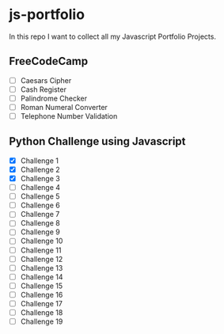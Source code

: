 js-portfolio
============

In this repo I want to collect all my Javascript Portfolio Projects.

## FreeCodeCamp
- [ ] Caesars Cipher
- [ ] Cash Register
- [ ] Palindrome Checker
- [ ] Roman Numeral Converter
- [ ] Telephone Number Validation

## Python Challenge using Javascript
- [x] Challenge 1
- [x] Challenge 2
- [x] Challenge 3
- [ ] Challenge 4
- [ ] Challenge 5
- [ ] Challenge 6
- [ ] Challenge 7
- [ ] Challenge 8
- [ ] Challenge 9
- [ ] Challenge 10
- [ ] Challenge 11
- [ ] Challenge 12
- [ ] Challenge 13
- [ ] Challenge 14
- [ ] Challenge 15
- [ ] Challenge 16
- [ ] Challenge 17
- [ ] Challenge 18
- [ ] Challenge 19